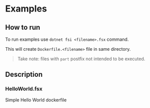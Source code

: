 # Examples

## How to run

To run examples use `dotnet fsi <filename>.fsx` command.

This will create `Dockerfile.<filename>` file in same directory.

> Take note: files with `part` postfix not intended to be executed.

## Description

### HelloWorld.fsx

Simple Hello World dockerfile

